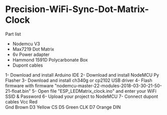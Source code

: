 # Precision-WiFi-Sync-Dot-Matrix-Clock

Part list
- Nodemcu V3
- Max7219 Dot Matrix
- 6v Power adapter
- Hammond 1591D Polycarbonate Box
- Dupont cables

1- Download and install Arduino IDE
2- Download and install NodeMCU Py Flasher
3- Download and install ch340g or cp2102 USB driver
4- Flash firmware with firmware "nodemcu-master-22-modules-2018-03-30-21-50-21-float.bin"
5- Open file "ESP_LEDMatrix_clock.ino" and enter your WiFi SSID & Password
6- Upload your project to NodeMCU
7- Connect dupont cables
    Vcc Red   
    Gnd Brown
    D3 Yellow CS
    D5 Green CLK
    D7 Orange DIN
  
